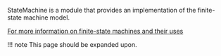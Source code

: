 StateMachine is a module that provides an implementation of the finite-state machine model.

<a href="https://en.wikipedia.org/wiki/Finite-state_machine">For more information on finite-state machines and their uses</a>

!!! note
  This page should be expanded upon.
